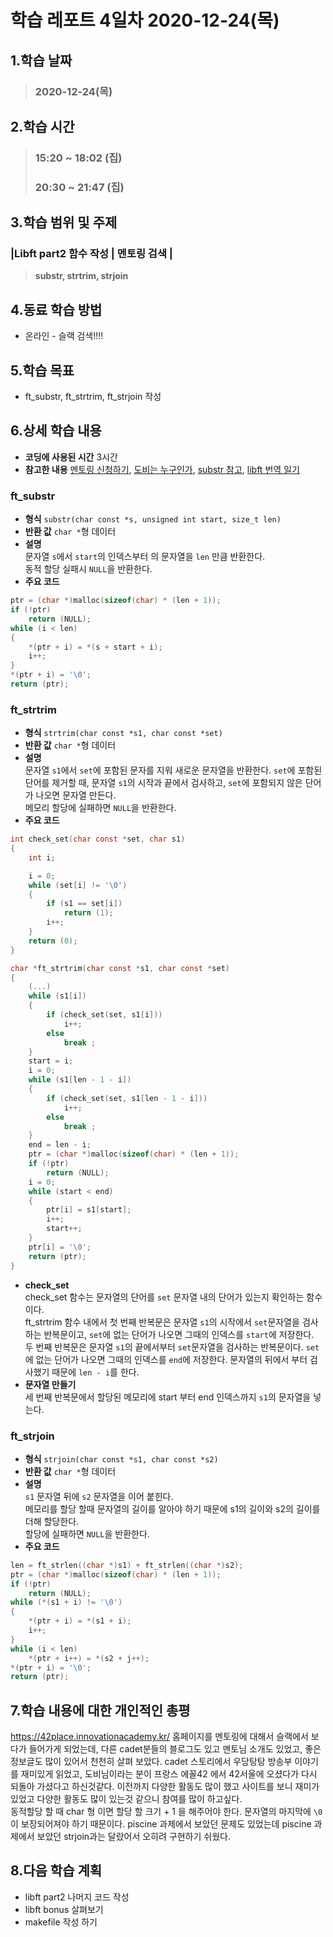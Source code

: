 # 학습 레포트 4일차 2020-12-24(목)
## 1.학습 날짜
> ### 2020-12-24(목)
## 2.학습 시간
> ### 15:20 ~ 18:02 (집)
> ### 20:30 ~ 21:47 (집)
## 3.학습 범위 및 주제
### **|Libft part2 함수 작성 | 멘토링 검색 |**
> **substr, strtrim, strjoin**
## 4.동료 학습 방법
- 온라인 - 슬랙 검색!!!!
## 5.학습 목표
- ft_substr, ft_strtrim, ft_strjoin 작성
## 6.상세 학습 내용
- **코딩에 사용된 시간** 3시간
- **참고한 내용** [멘토링 신청하기](https://42place.innovationacademy.kr/mentor-calendar), [도비는 누구인가](https://42place.innovationacademy.kr/archives/3817), [substr 참고](https://opentutorials.org/course/50/97), [libft 번역 일기](https://wiki.42seoul.work/ko/subjects/libft)

### ft_substr
- **형식** `substr(char const *s, unsigned int start, size_t len)`
- **반환 값** `char *`형 데이터
- **설명**\
문자열 `s`에서 `start`의 인덱스부터 의 문자열을 `len` 만큼 반환한다.\
동적 할당 실패시 `NULL`을 반환한다.
- **주요 코드**
```c
ptr = (char *)malloc(sizeof(char) * (len + 1));
if (!ptr)
    return (NULL);
while (i < len)
{
    *(ptr + i) = *(s + start + i);
    i++;
}
*(ptr + i) = '\0';
return (ptr);
```

### ft_strtrim
- **형식** `strtrim(char const *s1, char const *set)`
- **반환 값** `char *`형 데이터
- **설명**\
문자열 `s1`에서 `set`에 포함된 문자를 지워 새로운 문자열을 반환한다.
`set`에 포함된 단어를 제거할 때, 문자열 `s1`의 시작과 끝에서 검사하고, `set`에 포함되지 않은 단어가 나오면 문자열 만든다.\
메모리 할당에 실패하면 `NULL`을 반환한다.
- **주요 코드**
```c
int check_set(char const *set, char s1)
{
    int i;

    i = 0;
    while (set[i] != '\0')
    {
        if (s1 == set[i])
            return (1);
        i++;
    }
    return (0);
}

char *ft_strtrim(char const *s1, char const *set)
{
    (...)
    while (s1[i])
    {
        if (check_set(set, s1[i]))
            i++;
        else
            break ;
    }
    start = i;
    i = 0;
    while (s1[len - 1 - i])
    {
        if (check_set(set, s1[len - 1 - i]))
            i++;
        else
            break ;
    }
    end = len - i;
    ptr = (char *)malloc(sizeof(char) * (len + 1));
    if (!ptr)
        return (NULL);
    i = 0;
    while (start < end)
    {
        ptr[i] = s1[start];
        i++;
        start++;
    }
    ptr[i] = '\0';
    return (ptr);
}
```
- **check_set**\
check_set 함수는 문자열의 단어를 `set` 문자열 내의 단어가 있는지 확인하는 함수이다.\
ft_strtrim 함수 내에서 첫 번째 반복문은 문자열 `s1`의 시작에서 `set`문자열을 검사하는 반복문이고, `set`에 없는 단어가 나오면 그때의 인덱스를 `start`에 저장한다.\
두 번째 반복문은 문자열 `s1`의 끝에서부터 `set`문자열을 검사하는 반복문이다. `set`에 없는 단어가 나오면 그때의 인덱스를 `end`에 저장한다. 문자열의 뒤에서 부터 검사했기 때문에 `len - i`를 한다.
- **문자열 만들기**\
세 번째 반복문에서 할당된 메모리에 start 부터 end 인덱스까지 `s1`의 문자열을 넣는다.

### ft_strjoin
- **형식** `strjoin(char const *s1, char const *s2)`
- **반환 값** `char *`형 데이터
- **설명**\
`s1` 문자열 뒤에 `s2` 문자열을 이어 붙힌다.\
메모리를 할당 할때 문자열의 길이를 알아야 하기 때문에 s1의 길이와 s2의 길이를 더해 할당한다.\
할당에 실패하면 `NULL`을 반환한다.
- **주요 코드**
```c
len = ft_strlen((char *)s1) + ft_strlen((char *)s2);
ptr = (char *)malloc(sizeof(char) * (len + 1));
if (!ptr)
    return (NULL);
while (*(s1 + i) != '\0')
{
    *(ptr + i) = *(s1 + i);
    i++;
}
while (i < len)
    *(ptr + i++) = *(s2 + j++);
*(ptr + i) = '\0';
return (ptr);
```
## 7.학습 내용에 대한 개인적인 총평
https://42place.innovationacademy.kr/ 홈페이지를 멘토링에 대해서 슬랙에서 보다가 들어가게 되었는데, 다른 cadet분들의 블로그도 있고 멘토님 소개도 있었고, 좋은 정보글도 많이 있어서 천천히 살펴 보았다. cadet 스토리에서 우당탕탕 방송부 이야기를 재미있게 읽었고, 도비님이라는 분이 프랑스 에꼴42 에서 42서울에 오셨다가 다시 되돌아 가셨다고 하신것같다. 이전까지 다양한 활동도 많이 했고 사이트를 보니 재미가 있었고 다양한 활동도 많이 있는것 같으니 참여를 많이 하고싶다.\
동적할당 할 때 char 형 이면 할당 할 크기 + 1 을 해주어야 한다. 문자열의 마지막에 `\0`이 보장되어져야 하기 때문이다. piscine 과제에서 보았던 문제도 있었는데 piscine 과제에서 보았던 strjoin과는 달랐어서 오히려 구현하기 쉬웠다.
## 8.다음 학습 계획
- libft part2 나머지 코드 작성
- libft bonus 살펴보기
- makefile 작성 하기
